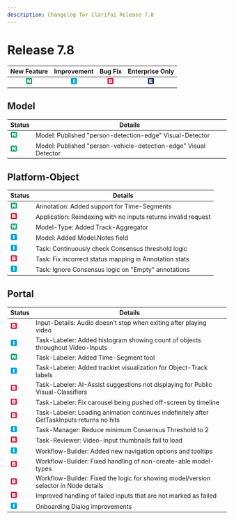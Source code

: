 ```yaml
---
description: Changelog for Clarifai Release 7.8
---
```


# Release 7.8

| New Feature | Improvement | Bug Fix | Enterprise Only |
| :---: | :---: | :---: | :---: |
| ![new-feature](../../.gitbook/assets/new_feature.jpg) | ![improvement](../../.gitbook/assets/improvement.jpg) | ![bug](../../.gitbook/assets/bug.jpg) | ![enterprise](../../.gitbook/assets/enterprise.jpg) |


## Model

|Status     |Details                                                                       |
|-----------|------------------------------------------------------------------------------|
| ![new-feature](../../.gitbook/assets/new_feature.jpg) |Model: Published "person-detection-edge" Visual-Detector        |
| ![new-feature](../../.gitbook/assets/new_feature.jpg) |Model: Published "person-vehicle-detection-edge" Visual Detector|

## Platform-Object

|Status     |Details                                                                         |
|-----------|--------------------------------------------------------------------------------|
| ![new-feature](../../.gitbook/assets/new_feature.jpg) |Annotation: Added support for Time-Segments                   |
| ![bug](../../.gitbook/assets/bug.jpg) |Application: Reindexing with no inputs returns invalid request|
| ![new-feature](../../.gitbook/assets/new_feature.jpg) |Model-Type: Added Track-Aggregator                            |
| ![improvement](../../.gitbook/assets/improvement.jpg) |Model: Added Model.Notes field                                |
| ![improvement](../../.gitbook/assets/improvement.jpg) |Task: Continuously check Consensus threshold logic            |
| ![bug](../../.gitbook/assets/bug.jpg) |Task: Fix incorrect status mapping in Annotation stats        |
| ![improvement](../../.gitbook/assets/improvement.jpg) |Task: Ignore Consensus logic on "Empty" annotations           |

## Portal

|Status     |Details                                                                                                   |
|-----------|----------------------------------------------------------------------------------------------------------|
| ![bug](../../.gitbook/assets/bug.jpg) |Input-Details: Audio doesn't stop when exiting after playing video                        |
| ![improvement](../../.gitbook/assets/improvement.jpg) |Task-Labeler: Added histogram showing count of objects throughout Video-Inputs            |
| ![new-feature](../../.gitbook/assets/new_feature.jpg) |Task-Labeler: Added Time-Segment tool                                                     |
| ![improvement](../../.gitbook/assets/improvement.jpg) |Task-Labeler: Added tracklet visualization for Object-Track labels                        |
| ![bug](../../.gitbook/assets/bug.jpg) |Task-Labeler: AI-Assist suggestions not displaying for Public Visual-Classifiers          |
| ![bug](../../.gitbook/assets/bug.jpg) |Task-Labeler: Fix carousel being pushed off-screen by timeline                            |
| ![bug](../../.gitbook/assets/bug.jpg) |Task-Labeler: Loading animation continues indefinitely after GetTaskInputs returns no hits|
| ![improvement](../../.gitbook/assets/improvement.jpg) |Task-Manager: Reduce minimum Consensus Threshold to 2                                     |
| ![bug](../../.gitbook/assets/bug.jpg) |Task-Reviewer: Video-Input thumbnails fail to load                                        |
| ![improvement](../../.gitbook/assets/improvement.jpg) |Workflow-Builder: Added new navigation options and tooltips                               |
| ![bug](../../.gitbook/assets/bug.jpg) |Workflow-Builder: Fixed handling of non-create-able model-types                           |
| ![bug](../../.gitbook/assets/bug.jpg) |Workflow-Builder: Fixed the logic for showing model/version selector in Node details      |
| ![bug](../../.gitbook/assets/bug.jpg) |Improved handling of failed inputs that are not marked as failed                      |
| ![improvement](../../.gitbook/assets/improvement.jpg) |Onboarding Dialog improvements                                                                            |

